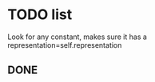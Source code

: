 # TODO list
Look for any constant, makes sure it has a representation=self.representation


## DONE
